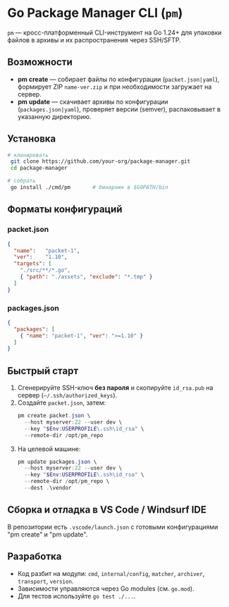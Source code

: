 # Go Package Manager CLI (`pm`)

`pm` — кросс-платформенный CLI-инструмент на Go 1.24+ для упаковки файлов в архивы и их распространения через SSH/SFTP.

## Возможности
* **pm create** — собирает файлы по конфигурации (`packet.json|yaml`), формирует ZIP `name-ver.zip` и при необходимости загружает на сервер.
* **pm update** — скачивает архивы по конфигурации (`packages.json|yaml`), проверяет версии (semver), распаковывает в указанную директорию.

## Установка
```bash
# клонировать
 git clone https://github.com/your-org/package-manager.git
 cd package-manager

# собрать
 go install ./cmd/pm       # бинарник в $GOPATH/bin
```

## Форматы конфигураций
### packet.json
```json
{
  "name":   "packet-1",
  "ver":    "1.10",
  "targets": [
    "./src/**/*.go",
    { "path": "./assets", "exclude": "*.tmp" }
  ]
}
```

### packages.json
```json
{
  "packages": [
    { "name": "packet-1", "ver": ">=1.10" }
  ]
}
```

## Быстрый старт
1. Сгенерируйте SSH-ключ **без пароля** и скопируйте `id_rsa.pub` на сервер (`~/.ssh/authorized_keys`).
2. Создайте `packet.json`, затем:
   ```powershell
   pm create packet.json \
     --host myserver:22 --user dev \
     --key "$Env:USERPROFILE\.ssh\id_rsa" \
     --remote-dir /opt/pm_repo
   ```
3. На целевой машине:
   ```powershell
   pm update packages.json \
     --host myserver:22 --user dev \
     --key "$Env:USERPROFILE\.ssh\id_rsa" \
     --remote-dir /opt/pm_repo \
     --dest .\vendor
   ```

## Сборка и отладка в VS Code / Windsurf IDE
В репозитории есть `.vscode/launch.json` с готовыми конфигурациями "pm create" и "pm update".

## Разработка
* Код разбит на модули: `cmd`, `internal/config`, `matcher`, `archiver`, `transport`, `version`.
* Зависимости управляются через Go modules (см. `go.mod`).
* Для тестов используйте `go test ./...`.
